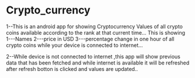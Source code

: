 # Crypto_currency

1--This is an android app for showing Cryptocurrency Values of all crypto coins available according to the rank at that current time...
This is showing 
              1---Names
              2---price in USD
              3---percentage change in one hour
              of all  crypto coins while your device is connected to internet...
             
2--While device is not connected to internet ,this app will show previous data that has been fetched 
 and while internet is available it will  be refreshed after refresh botton is clicked and values are updated..
 
 


